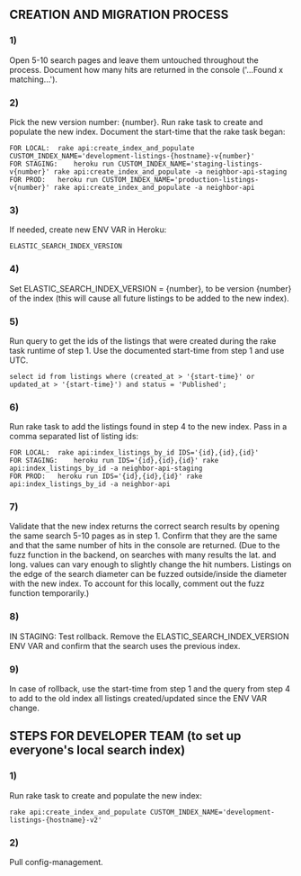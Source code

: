 <!-- TITLE: Creating New Elastic Search Index and Migrating Listings -->

## CREATION AND MIGRATION PROCESS

### 1)

Open 5-10 search pages and leave them untouched throughout the process. Document how many hits are returned in the console ('...Found x matching...').

### 2) 

Pick the new version number: {number}. Run rake task to create and populate the new index. Document the start-time that the rake task began:

	FOR LOCAL:	rake api:create_index_and_populate CUSTOM_INDEX_NAME='development-listings-{hostname}-v{number}'
	FOR STAGING:	heroku run CUSTOM_INDEX_NAME='staging-listings-v{number}' rake api:create_index_and_populate -a neighbor-api-staging
	FOR PROD:   heroku run CUSTOM_INDEX_NAME='production-listings-v{number}' rake api:create_index_and_populate -a neighbor-api

### 3)

If needed, create new ENV VAR in Heroku:

	ELASTIC_SEARCH_INDEX_VERSION

### 4)

Set ELASTIC_SEARCH_INDEX_VERSION = {number}, to be version {number} of the index (this will cause all future listings to be added to the new index).

### 5)

Run query to get the ids of the listings that were created during the rake task runtime of step 1. Use the documented start-time from step 1 and use UTC.

	select id from listings where (created_at > '{start-time}' or updated_at > '{start-time}') and status = 'Published';

### 6)

Run rake task to add the listings found in step 4 to the new index. Pass in a comma separated list of listing ids:

	FOR LOCAL:	rake api:index_listings_by_id IDS='{id},{id},{id}'
	FOR STAGING:	heroku run IDS='{id},{id},{id}' rake api:index_listings_by_id -a neighbor-api-staging
	FOR PROD:	heroku run IDS='{id},{id},{id}' rake api:index_listings_by_id -a neighbor-api

### 7)

Validate that the new index returns the correct search results by opening the same search 5-10 pages as in step 1. Confirm that they are the same and that the same number of hits in the console are returned. (Due to the fuzz function in the backend, on searches with many results the lat. and long. values can vary enough to slightly change the hit numbers. Listings on the edge of the search diameter can be fuzzed outside/inside the diameter with the new index. To account for this locally, comment out the fuzz function temporarily.)

### 8) 

IN STAGING: Test rollback. Remove the ELASTIC_SEARCH_INDEX_VERSION ENV VAR and confirm that the search uses the previous index.

### 9)

In case of rollback, use the start-time from step 1 and the query from step 4 to add to the old index all listings created/updated since the ENV VAR change.


## STEPS FOR DEVELOPER TEAM (to set up everyone's local search index)


### 1)

Run rake task to create and populate the new index:

	rake api:create_index_and_populate CUSTOM_INDEX_NAME='development-listings-{hostname}-v2'

### 2)

Pull config-management.